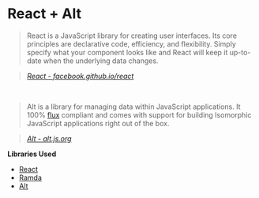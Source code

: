 # React + Alt
> React is a JavaScript library for creating user interfaces. Its core principles are declarative code, efficiency, and flexibility. Simply specify what your component looks like and React will keep it up-to-date when the underlying data changes.

> *[React - facebook.github.io/react](http://facebook.github.io/react)*

<br/>

> Alt is a library for managing data within JavaScript applications. It 100% [flux](http://facebook.github.io/flux/docs/overview.html) compliant and comes with support for building Isomorphic JavaScript applications right out of the box.

> *[Alt - alt.js.org](http://alt.js.org/)*

**Libraries Used**

- [React](https://facebook.github.io/react/)
- [Ramda](http://ramdajs.com/)
- [Alt](http://alt.js.org/)
